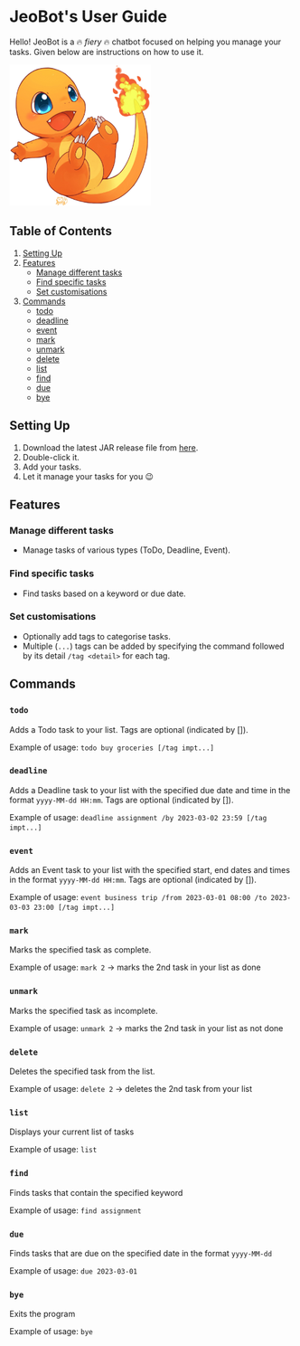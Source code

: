 # JeoBot's User Guide
Hello! JeoBot is a 🔥 _fiery_ 🔥 chatbot focused on helping you manage your tasks. Given below are instructions on how to use it.

<img src="https://raw.githubusercontent.com/Jun-How/ip/master/src/main/resources/images/DaJeo.png" width="250" height="250">

## Table of Contents
1. [Setting Up](#setting-up)
2. [Features](#features)
   - [Manage different tasks](#manage-different-tasks)
   - [Find specific tasks](#find-specific-tasks)
   - [Set customisations](#set-customisations)
3. [Commands](#commands)
   - [todo](#todo)
   - [deadline](#deadline)
   - [event](#event)
   - [mark](#mark)
   - [unmark](#unmark)
   - [delete](#delete)
   - [list](#list)
   - [find](#find)
   - [due](#due)
   - [bye](#bye)

## Setting Up
1. Download the latest JAR release file from [here](https://github.com/Jun-How/ip/releases).
2. Double-click it.
3. Add your tasks.
4. Let it manage your tasks for you 😉

## Features
### Manage different tasks
- Manage tasks of various types (ToDo, Deadline, Event).

### Find specific tasks
- Find tasks based on a keyword or due date.

### Set customisations
- Optionally add tags to categorise tasks.
- Multiple (`...`) tags can be added by specifying the command followed by its detail `/tag <detail>` for each tag.


## Commands
### `todo`
Adds a Todo task to your list. Tags are optional (indicated by []).

Example of usage:
`todo buy groceries [/tag impt...]`

### `deadline`
Adds a Deadline task to your list with the specified due date and time in the format `yyyy-MM-dd HH:mm`. Tags are optional (indicated by []).

Example of usage:
`deadline assignment /by 2023-03-02 23:59 [/tag impt...]`

### `event`
Adds an Event task to your list with the specified start, end dates and times in the format `yyyy-MM-dd HH:mm`. Tags are optional (indicated by []).

Example of usage:
`event business trip /from 2023-03-01 08:00 /to 2023-03-03 23:00 [/tag impt...]`

### `mark`
Marks the specified task as complete.

Example of usage:
`mark 2` -> marks the 2nd task in your list as done

### `unmark`
Marks the specified task as incomplete.

Example of usage:
`unmark 2` -> marks the 2nd task in your list as not done

### `delete`
Deletes the specified task from the list.

Example of usage:
`delete 2` -> deletes the 2nd task from your list


### `list`
Displays your current list of tasks

Example of usage:
`list`

### `find`
Finds tasks that contain the specified keyword

Example of usage:
`find assignment`

### `due`
Finds tasks that are due on the specified date in the format `yyyy-MM-dd`

Example of usage:
`due 2023-03-01`

### `bye`
Exits the program

Example of usage:
`bye`
